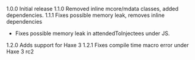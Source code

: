1.0.0 Initial release
1.1.0 Removed inline mcore/mdata classes, added dependencies.
1.1.1 Fixes possible memory leak, removes inline dependencies

* Fixes possible memory leak in attendedToInjectees under JS.

1.2.0 Adds support for Haxe 3
1.2.1 Fixes compile time macro error under Haxe 3 rc2